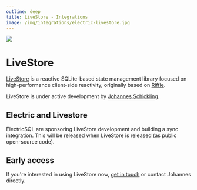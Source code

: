 ```yaml
---
outline: deep
title: LiveStore - Integrations
image: /img/integrations/electric-livestore.jpg
---
```


<img src="/img/integrations/livestore.svg" class="product-icon" />

# LiveStore

[LiveStore](https://github.com/livestorejs) is a reactive SQLite-based state management library focused on high-performance client-side reactivity, originally based on [Riffle](https://riffle.systems).

LiveStore is under active development by [Johannes Schickling](https://x.com/schickling).

## Electric and Livestore

ElectricSQL are sponsoring LiveStore development and building a sync integration. This will be released when LiveStore is released (as public open-source code).

## Early access

If you're interested in using LiveStore now, [get in touch](/about/contact) or contact Johannes directly.